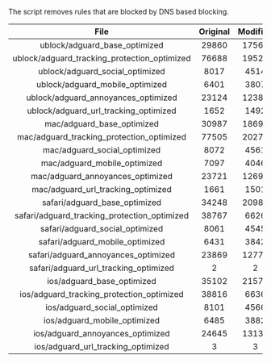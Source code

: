 The script removes rules that are blocked by DNS based blocking.


| File | Original | Modified |
|:----:|:-----:|:-----:|
| ublock/adguard_base_optimized | 29860 | 17564 |
| ublock/adguard_tracking_protection_optimized | 76688 | 19525 |
| ublock/adguard_social_optimized | 8017 | 4514 |
| ublock/adguard_mobile_optimized | 6401 | 3807 |
| ublock/adguard_annoyances_optimized | 23124 | 12380 |
| ublock/adguard_url_tracking_optimized | 1652 | 1492 |
| mac/adguard_base_optimized | 30987 | 18691 |
| mac/adguard_tracking_protection_optimized | 77505 | 20273 |
| mac/adguard_social_optimized | 8072 | 4561 |
| mac/adguard_mobile_optimized | 7097 | 4046 |
| mac/adguard_annoyances_optimized | 23721 | 12695 |
| mac/adguard_url_tracking_optimized | 1661 | 1501 |
| safari/adguard_base_optimized | 34248 | 20984 |
| safari/adguard_tracking_protection_optimized | 38767 | 6626 |
| safari/adguard_social_optimized | 8061 | 4545 |
| safari/adguard_mobile_optimized | 6431 | 3842 |
| safari/adguard_annoyances_optimized | 23869 | 12771 |
| safari/adguard_url_tracking_optimized | 2 | 2 |
| ios/adguard_base_optimized | 35102 | 21575 |
| ios/adguard_tracking_protection_optimized | 38816 | 6636 |
| ios/adguard_social_optimized | 8101 | 4566 |
| ios/adguard_mobile_optimized | 6485 | 3882 |
| ios/adguard_annoyances_optimized | 24645 | 13136 |
| ios/adguard_url_tracking_optimized | 3 | 3 |